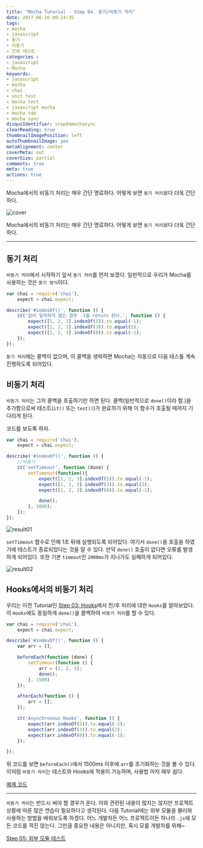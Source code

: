 ```yaml
---
title: "Mocha Tutorial - Step 04. 동기/비동기 처리"
date: 2017-06-16 00:14:35
tags: 
- mocha
- javascript
- 동기
- 비동기
- 단위 테스트
categories :
- javascript
- Mocha
keywords:
- javascript
- mocha
- chai
- unit test
- mocha test
- javascript mocha
- mocha tdd
- mocha sync
disqusIdentifier: step04mochasync
clearReading: true
thumbnailImagePosition: left
autoThumbnailImage: yes
metaAlignment: center
coverMeta: out
coverSize: partial
comments: true
meta: true
actions: true
---
```


<!-- more -->
Mocha에서의 비동기 처리는 매우 간단 명료하다. 어떻게 보면 `동기 처리`보다 더욱 간단하다.
<!-- more -->

<!-- excerpt -->
<!-- excerpt -->

![cover](cover.png)

Mocha에서의 비동기 처리는 매우 간단 명료하다. 어떻게 보면 `동기 처리`보다 더욱 간단하다.

- - -

## 동기 처리
`비동기 처리`에서 시작하기 앞서 `동기 처리`를 먼저 보겠다. 일반적으로 우리가 Mocha를 사용하는 것은 `동기 방식`이다.

```javascript
var chai = require('chai'),
    expect = chai.expect;

describe('#indexOf()', function () {
    it('값이 일치하지 않는 경우 -1을 return 한다.', function () {
        expect([1, 2, 3].indexOf(5)).to.equal(-1);
        expect([1, 2, 3].indexOf(3)).to.equal(2);
        expect([1, 2, 3].indexOf(0)).to.equal(-1);
    });
});
```

`동기 처리`에는 콜백이 없으며, 이 콜백을 생략하면 Mocha는 자동으로 다음 테스틀 계속 진행하도록 되어있다.

## 비동기 처리

`비동기 처리`는 그저 콜백을 호출하기만 하면 된다. 콜백(일반적으로 `done()`이라 함.)을 추가함으로써 테스트(`it()` 또는 `test()`)가 완료하기 위해 이 함수가 호출될 때까지 기다리게 된다.

코드를 보도록 하자.

```javascript
var chai = require('chai'),
    expect = chai.expect;

describe('#indexOf()', function () {
    //비동기
    it('setTimeout', function (done) {
        setTimeout(function(){
            expect([1, 2, 3].indexOf(5)).to.equal(-1);
            expect([1, 2, 3].indexOf(3)).to.equal(2);
            expect([1, 2, 3].indexOf(0)).to.equal(-1);

            done();
        }, 1000);
    });
});
```

![result01](result_thumbnail_01.png)

`setTimeout` 함수로 인해 1초 뒤에 실행되도록 되어있다. 여기서 `done()`을 호출을 하였기에 테스트가 종료되었다는 것을 알 수 있다. 만약 `done()` 호출이 없다면 오류를 발생하게 되어있다. 또한 기본 `timeout`인 `2000ms`가 지나가도 실패하게 되어있다.

![result02](result_thumbnail_02.png)

## Hooks에서의 비동기 처리

우리는 이전 Tutorial인 [Step 03: Hooks](https://kdydesign.github.io/2017/06/16/Mocha-step-03/)에서 전/후 처리에 대한 `Hooks`를 알아보았다. 이 `Hooks`에도 동일하게 `done()`을 콜백하여 `비동기 처리`를 할 수 있다.

```javascript
var chai = require('chai'),
    expect = chai.expect;

describe('#indexOf()', function () {
    var arr = [];

    beforeEach(function (done) {
        setTimeout(function () {
            arr = [1, 2, 3];
            done();
        }, 1500)
    });

    afterEach(function () {
        arr = [];
    });

    it('Asynchronous Hooks', function () {
        expect(arr.indexOf(5)).to.equal(-1);
        expect(arr.indexOf(3)).to.equal(2);
        expect(arr.indexOf(0)).to.equal(-1);
    });

});
```

위 코드를 보면 `beforeEach()`에서 1500ms 이후에 `arr`를 초기화하는 것을 볼 수 있다. 이처럼 `비동기 처리`는 테스트와 Hooks에 적용이 가능하며, 사용법 마저 매우 쉽다.

[예제 코드](https://github.com/kdydesign/Mocha-Tutorial/tree/master/step04-Asynchronous)

- - - 

`비동기 처리`는 반드시 써야 할 경우가 온다. 이와 관련된 내용이 많지는 않지만 프로젝트 상황에 따른 많은 연습이 필요하다고 생각된다.
다음 Tutorial에는 외부 모듈을 불러와 사용하는 방법을 배워보도록 하겠다. 어느 개발자든 어느 프로젝트이든 하나의 `.js`에 모든 코드를 적진 않는다. 그만큼 중요한 내용은 아니지만, 혹시 모를 개발자를 위해~ 


[Step 05: 외부 모듈 테스트](https://kdydesign.github.io/2017/06/16/Mocha-step-05/)


